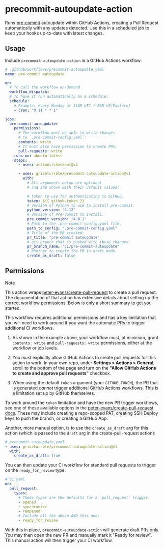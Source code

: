 # precommit-autoupdate-action

Runs [pre-commit](https://pre-commit.com) autoupdate within GitHub Actions,
creating a Pull Request automatically with any updates detected.
Use this in a scheduled job to keep your hooks up-to-date with latest changes.

## Usage

Include `precommit-autoupdate-action` in a GitHub Actions workflow:

```yaml
# .github/workflows/precommit-autoupdate.yaml
name: pre-commit autoupdate

on:
  # To call the workflow on-demand
  workflow_dispatch:
  # To have it run automatically on a schedule:
  schedule:
    # Example: every Monday at 11AM UTC (~6AM US/Eastern)
    - cron: "0 11 * * 1"

jobs:
  pre-commit-autoupdate:
    permissions:
      # The workflow must be able to write changes
      # to `.pre-commit-config.yaml`:
      contents: write
      # It must also have permission to create PRs:
      pull-requests: write
    runs-on: ubuntu-latest
    steps:
      - uses: actions/checkout@v4

      - uses: griceturrble/precommit-autoupdate-action@v1
        with:
          # All arguments below are optional
          # and are shown with their default values:

          # token to use for authenticating to GitHub.
          token: ${{ github.token }}
          # Version of Python to use to install pre-commit.
          python_version: "3.12"
          # Version of Pre-commit to install.
          pre_commit_version: "4.0.1"
          # Path to the .pre-commit-config.yaml file.
          path_to_config: ".pre-commit-config.yaml"
          # Title of the PR created:
          pr_title: "pre-commit autoupdate"
          # git branch that is pushed with these changes.
          pr_branch_name: "ci/pre-commit-autoupdate"
          # Whether to create the PR in draft mode.
          create_as_draft: false
```

## Permissions

> [!note]
> This action wraps
> [peter-evans/create-pull-request](https://github.com/peter-evans/create-pull-request/)
> to create a pull request.
> The documentation of that action has extensive details
> about setting up the correct workflow permissions.
> Below is only a short summary to get you started.

This workflow requires additional permissions
and has a key limitation that you will need to work around
if you want the automatic PRs to trigger additional CI workflows.

1. As shown in the example above,
   your workflow must, at minimum,
   grant `contents: write` and `pull-requests: write` permissions,
   either at the workflow or job levels.

2. You _must_ explicitly allow GitHub Actions to create pull requests
   for this action to work.
   In your own repo,
   under **Settings > Actions > General**,
   scroll to the bottom of the page and turn on the
   **"Allow GitHub Actions to create and approve pull requests"** checkbox.

3. When using the default `token` argument (your `GITHUB_TOKEN`),
   the PR that is generated _cannot_ trigger additional GitHub Actions workflows.
   This is a limitation set up by GitHub themselves.

To work around the `token` limitation and have the new PR trigger workflows,
see one of these available options in the
[peter-evans/create-pull-request docs](https://github.com/peter-evans/create-pull-request/blob/main/docs/concepts-guidelines.md#triggering-further-workflow-runs).
These may include creating a repo-scoped PAT,
creating SSH Deploy keys to push the branch,
or creating a GitHub App.

Another, more manual option,
is to use the `create_as_draft` arg for this action
(which is passed to the `draft` arg in the create-pull-request action):

```yaml
# precommit-autoupdate.yaml
- uses: griceturrble/precommit-autoupdate-action@v1
  with:
    create_as_draft: true
```

You can then update your CI workflow for standard pull requests
to trigger on the `ready_for_review` type:

```yaml
# ci.yaml
on:
  pull_request:
    types:
      # These types are the defaults for a `pull_request` trigger:
      - opened
      - synchronize
      - reopened
      # Include all the above AND this one:
      - ready_for_review
```

With this in place, `precommit-autoupdate-action` will generate
draft PRs only.
You may then open the new PR and manually mark it "Ready for review".
This manual action will then trigger your CI workflow.
